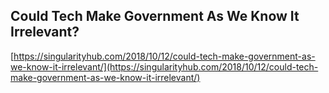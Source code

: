 ## Could Tech Make Government As We Know It Irrelevant?
  
  [https://singularityhub.com/2018/10/12/could-tech-make-government-as-we-know-it-irrelevant/](https://singularityhub.com/2018/10/12/could-tech-make-government-as-we-know-it-irrelevant/)